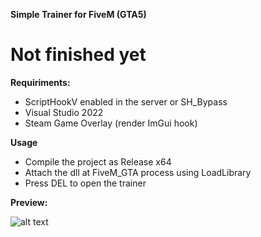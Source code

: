 **Simple Trainer for FiveM (GTA5)**

# Not finished yet

**Requiriments:**
- ScriptHookV enabled in the server or SH_Bypass
- Visual Studio 2022
- Steam Game Overlay (render ImGui hook)

**Usage**
- Compile the project as Release x64 
- Attach the dll at FiveM_GTA process using LoadLibrary
- Press DEL to open the trainer

**Preview:**

![alt text](https://media.discordapp.net/attachments/876182756797874216/970042793953210378/unknown.png?width=851&height=480)
